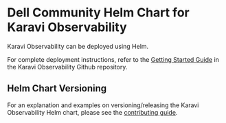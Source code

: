 <!--
Copyright (c) 2020 Dell Inc., or its subsidiaries. All Rights Reserved.

Licensed under the Apache License, Version 2.0 (the "License");
you may not use this file except in compliance with the License.
You may obtain a copy of the License at

    http://www.apache.org/licenses/LICENSE-2.0
-->

# Dell Community Helm Chart for Karavi Observability

Karavi Observability can be deployed using Helm.

For complete deployment instructions, refer to the [Getting Started Guide](https://github.com/dell/karavi-observability/blob/main/docs/GETTING_STARTED_GUIDE.md) in the Karavi Observability Github repository.

## Helm Chart Versioning

For an explanation and examples on versioning/releasing the Karavi Observability Helm chart, please see the [contributing guide](../../docs/CONTRIBUTING.md#helm-chart-release-strategy).
